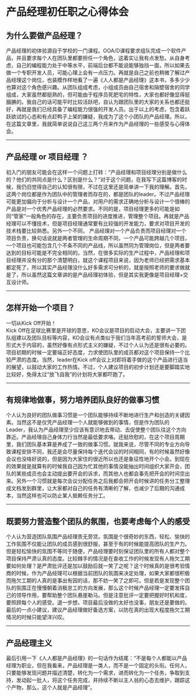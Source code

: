 <h1>产品经理初任职之心得体会</h1>
<h2>为什么要做产品经理？</h2>
产品经理的初体验源自于学校的一门课程。OOA/D课程要求组队完成一个软件产品，并且要求每个人在团队里都要担任一个角色，这着实让我有点发愁。从自身考虑，自己的编程能力处于中等水平，前端后台都不能说能够独挡一面，所以如果去做一个专职开发人员，可能心理上会有一点压力。再就是自己之前也稍微了解过产品经理这个岗位，也装模作样地看了一遍《人人都是产品经理》这本书，多多少少也算对这个角色感兴趣。从团队组成考虑，小组成员由自己宿舍和隔壁宿舍的同学组成，大家虽然都挺熟的，但可能由于程序员死肥宅的特性，大家也都好像显得挺腼腆的。我自己的话可能平时比较活跃吧，自认为跟团队里的大家的关系也都还挺好，再就是我们已经具备了编程能力很强的开发人员。出于以上的考虑，包含着跃跃欲试的心态和有点赶鸭子上架的嫌疑，我成为了这个小团队的产品经理。所以，在这篇文章里，我就简单说说自己这三两个月来作为产品经理的一些感受与心得体会。
<hr />
<h2>产品经理 or 项目经理 ？</h2>
初入门的朋友可能会在这样一个问题上打转：“产品经理和项目经理分别是做什么的？他们的共同点是什么？区别是什么？”对于这个问题，在我写下这篇博客的时候，我仍旧觉得自己的认知很有限，不过在这里还是简单讲一下我的理解。首先，这两个岗位都是作为团队中的管理者而存在的，都是团队的leader。不过产品经理可能更加偏向于分析与设计一个产品，对用户的需求正确地分析与设计一个很棒的产品是对一个优秀产品经理的必然要求。不同的是，项目经理更多的可能是如同“管家”一般角色的存在，主要负责项目的进度推进，管理整个项目。再就是产品经理可以不懂技术，但是项目经理通常要有比较强的开发能力，要求对项目开发的技术栈要比较熟悉。另外一个不同， 产品经理对一个产品负责而项目经理对一个项目负责，换句话说就是两者管理的生命周期不同，一个产品可能跨越几个项目，一个项目也可能包含几个不条不同的产品线，所以虽然同为管理岗位，但是两者要达到的目标可能是不完全相同的。当然，在很多实际的生产过程中，产品经理和项目经理并没有分的那个清楚明白，就这个课程项目来说，因为老师已经把需求基本都定死了，所以其实产品经理没什么好多需求可分析的，就是按照老师的要求做就是了，所以虽然这篇文章讲的是产品经理初体验，但是其实我更像是项目经理+交互设计师。
<hr />
<h2>怎样开始一个项目？</h2>
一切从Kick Off开始！<br />
Kick Off在足球比赛里是开球的意思，KO会议是项目的启动大会，主要讲一下团队组建以及团队目标等内容，KO会议有点类似于我们当年高考前的誓师大会，是形式大于内容的，虽然好像有点形式主义的嫌疑，不过个人认为还是很有必要的。项目初期的时候一定要端正好态度，力求使团队里的成员都对这个项目保持一个比较严肃的态度。当然，leader在Kick off会议上对即将着手做的这个产品进行适当的展望，以鼓动大家的工作热情。不过，个人建议项目的初步计划还是要脚踏实地比较好，免得太过“放飞自我”的计划将大家都吓跑了。
<hr />
<h2>有规律地做事，努力培养团队良好的做事习惯</h2>
个人认为良好的团队做事习惯是一个团队能够持续不断地进行生产和创造的关键因素。当然这不是仅凭产品经理一个人就能够做到的事情，但是作为团队的Leader，我认为产品经理至少应该有意识地去带动、去促使整个团队往这个方向靠近。产品经理自己身体力行当然是最低要求咯。还挺欣慰的，在这个项目周期里，我们团队基本算是养成了一致的做事习惯。就我来说，尽管不同的专业方向导致课程安排不同，我还是会尽量保持每个迭代会议的时间相同，有的时候虽然好像会议也没啥好说的，但是因为大家住的很近所以也还是象征性地开个小会。到现在的效果就是就算有的时候我自己因为忙其他的事情没能抽出时间组织大家开会，团队的某些成员也会主动提出要开会的诉求，而其他人也都会事先把开会的时间空出来。另外一个习惯就是每次会议分配任务之后我都会把开会时候讲的任务分工整理成文档发到群里，让大家都对自己的任务有清晰的了解，也减少了后期的沟通成本，当然这样也可以防止某人抵赖任务分工。

<hr />
<h2>既要努力营造整个团队的氛围，也要考虑每个人的感受</h2>
个人认为营造团队氛围产品经理责无旁贷。氛围是个很奇妙的东西，轻松、愉快的工作氛围不仅能让团队的成员感到很舒服，甚至于有的时候能提高团队的生产力。但是轻松愉快的氛围不等同于随便，产品经理要时刻保证团队里的所有人都对整个项目保持严肃认真的态度。比较棘手的情况是在查收工作的时候发现有人拖欠工期要如何处理？是严肃批评还是加以鼓励后就一笑了之呢？这个时候真的是很考验情商的时候，作为产品经理可以根据当前团队的氛围来决定处理，如果大家都很积极而拖欠工期的人真的是事出有因的话，那不妨一笑了之即可。但是若是发现整个团队的氛围正在慢慢朝着消极怠工的方向发展，那么这个时候产品经理一定要发挥自己的领导作用，要帮助整个团队悬崖勒马。但是注意批评一定要把握好时机和度，要照顾每个人的感受。退一步想，项目最后没做的太好也没事，朋友还是要做的。最后的一点小建议，建议产品经理做好备选方案，以防在真的出现大程度拖欠工期情况的时候只能望洋兴叹。
<hr />

<h2>产品经理主义</h2>
最后引用一下《人人都是产品经理》的一句话作为结尾：“不是每个人都能以产品经理为职业，但在我看来，产品经理是一类人，而不是一个固定的头衔。任何人，只要能够发现问题并描述清楚，转化为一个需求，进而转化为一个任务，争取到支持，发动起一批人，将这个任务完成，并持续不断以主人翁的心态去维护，跟踪这个产物，那么，这个人就是产品经理”。


